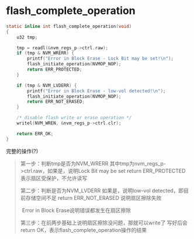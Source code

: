 # flash_complete_operation

```c
static inline int flash_complete_operation(void)
{
	u32 tmp;

	tmp = readl(&nvm_regs_p->ctrl.raw);
	if (tmp & NVM_WRERR) {
		printf("Error in Block Erase - Lock Bit may be set!\n");
		flash_initiate_operation(NVMOP_NOP);
		return ERR_PROTECTED;
	}

	if (tmp & NVM_LVDERR) {
		printf("Error in Block Erase - low-vol detected!\n");
		flash_initiate_operation(NVMOP_NOP);
		return ERR_NOT_ERASED;
	}

	/* disable flash write or erase operation */
	writel(NVM_WREN, &nvm_regs_p->ctrl.clr);

	return ERR_OK;
}
```

完整的操作(?)

> 第一步：判断tmp是否为NVM_WRERR
> 其中tmp为nvm_regs_p->ctrl.raw，如果是，说明Lock Bit may be set
> return ERR_PROTECTED 表示扇区受保护，不允许读写
>
> 第二步：判断是否为NVM_LVDERR
> 如果是，说明low-vol detected，即目前存储空间不足
> return ERR_NOT_ERASED 说明扇区擦除失败
>
> ​      Error in Block Erase说明错误都发生在扇区擦除
>
> 第三步：在前两步基础上说明扇区擦除没问题，那就可以write了
> 写好后会return OK，表示flash_complete_operation操作的结果


